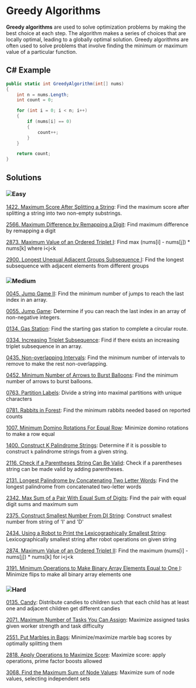 # Greedy Algorithms

**Greedy algorithms** are used to solve optimization problems by making the best choice at each step. The algorithm makes a series of choices that are locally optimal, leading to a globally optimal solution. Greedy algorithms are often used to solve problems that involve finding the minimum or maximum value of a particular function.

## C# Example

```csharp
public static int GreedyAlgorithm(int[] nums)
{
    int n = nums.Length;
    int count = 0;

    for (int i = 0; i < n; i++)
    {
        if (nums[i] == 0)
        {
            count++;
        }
    }

    return count;
}
```
## Solutions

### ![Easy](https://img.shields.io/badge/Easy-46c6c2)

[1422. Maximum Score After Splitting a String](https://github.com/vahtyah/LeetCodeSolutions/tree/main/Greedy/1422.%20Maximum%20Score%20After%20Splitting%20a%20String): Find the maximum score after splitting a string into two non-empty substrings.

[2566. Maximum Difference by Remapping a Digit](/Greedy%2F2566.%20Maximum%20Difference%20by%20Remapping%20a%20Digit): Find maximum difference by remapping a digit

[2873. Maximum Value of an Ordered Triplet I](/Greedy%2F2873.%20Maximum%20Value%20of%20an%20Ordered%20Triplet%20I): Find max (nums[i] - nums[j]) * nums[k] where i<j<k

[2900. Longest Unequal Adjacent Groups Subsequence I](/Greedy%2F2900.%20Longest%20Unequal%20Adjacent%20Groups%20Subsequence%20I): Find the longest subsequence with adjacent elements from different groups

### ![Medium](https://img.shields.io/badge/Medium-fac31d)

[0045. Jump Game II](/Greedy%2F0045.%20Jump%20Game%20II): Find the minimum number of jumps to reach the last index in an array.

[0055. Jump Game](/Greedy%2F0055.%20Jump%20Game): Determine if you can reach the last index in an array of non-negative integers.

[0134. Gas Station](/Greedy%2F0134.%20Gas%20Station): Find the starting gas station to complete a circular route.

[0334. Increasing Triplet Subsequence](https://github.com/vahtyah/LeetCodeSolutions/tree/main/Greedy/334.%20Increasing%20Triplet%20Subsequence): Find if there exists an increasing triplet subsequence in an array.

[0435. Non-overlapping Intervals](https://github.com/vahtyah/LeetCodeSolutions/tree/main/Greedy/0435.%20Non-overlapping%20Intervals): Find the minimum number of intervals to remove to make the rest non-overlapping.

[0452. Minimum Number of Arrows to Burst Balloons](https://github.com/vahtyah/LeetCodeSolutions/tree/main/Greedy/0452.%20Minimum%20Number%20of%20Arrows%20to%20Burst%20Balloons): Find the minimum number of arrows to burst balloons.

[0763. Partition Labels](/Greedy%2F0763.%20Partition%20Labels): Divide a string into maximal partitions with unique characters

[0781. Rabbits in Forest](/Greedy%2F0781.%20Rabbits%20in%20Forest): Find the minimum rabbits needed based on reported counts

[1007. Minimum Domino Rotations For Equal Row](/Greedy%2F1007.%20Minimum%20Domino%20Rotations%20For%20Equal%20Row): Minimize domino rotations to make a row equal

[1400. Construct K Palindrome Strings](https://github.com/vahtyah/LeetCodeSolutions/tree/main/Greedy/1400.%20Construct%20K%20Palindrome%20Strings): Determine if it is possible to construct `k` palindrome strings from a given string.

[2116. Check if a Parentheses String Can Be Valid](https://github.com/vahtyah/LeetCodeSolutions/tree/main/Greedy/2116.%20Check%20if%20a%20Parentheses%20String%20Can%20Be%20Valid): Check if a parentheses string can be made valid by adding parentheses.

[2131. Longest Palindrome by Concatenating Two Letter Words](/Greedy%2F2131.%20Longest%20Palindrome%20by%20Concatenating%20Two%20Letter%20Words): Find the longest palindrome from concatenated two-letter words

[2342. Max Sum of a Pair With Equal Sum of Digits](/Greedy%2F2342.%20Max%20Sum%20of%20a%20Pair%20With%20Equal%20Sum%20of%20Digits): Find the pair with equal digit sums and maximum sum

[2375. Construct Smallest Number From DI String](/Greedy%2F2375.%20Construct%20Smallest%20Number%20From%20DI%20String): Construct smallest number from string of 'I' and 'D'

[2434. Using a Robot to Print the Lexicographically Smallest String](/Greedy%2F2434.%20Using%20a%20Robot%20to%20Print%20the%20Lexicographically%20Smallest%20String): Lexicographically smallest string after robot operations on given string

[2874. Maximum Value of an Ordered Triplet II](/Greedy%2F2874.%20Maximum%20Value%20of%20an%20Ordered%20Triplet%20II): Find the maximum (nums[i] - nums[j]) * nums[k] for i<j<k

[3191. Minimum Operations to Make Binary Array Elements Equal to One I](/Greedy%2F3191.%20Minimum%20Operations%20to%20Make%20Binary%20Array%20Elements%20Equal%20to%20One%20I): Minimize flips to make all binary array elements one

### ![Hard](https://img.shields.io/badge/Hard-f8615c)

[0135. Candy](/Greedy%2F0135.%20Candy): Distribute candies to children such that each child has at least one and adjacent children get different candies

[2071. Maximum Number of Tasks You Can Assign](/Greedy%2F2071.%20Maximum%20Number%20of%20Tasks%20You%20Can%20Assign): Maximize assigned tasks given worker strength and task difficulty

[2551. Put Marbles in Bags](/Greedy%2F2551.%20Put%20Marbles%20in%20Bags): Minimize/maximize marble bag scores by optimally splitting them

[2818. Apply Operations to Maximize Score](/Greedy%2F2818.%20Apply%20Operations%20to%20Maximize%20Score): Maximize score: apply operations, prime factor boosts allowed

[3068. Find the Maximum Sum of Node Values](/Greedy%2F3068.%20Find%20the%20Maximum%20Sum%20of%20Node%20Values): Maximize sum of node values, selecting independent sets
